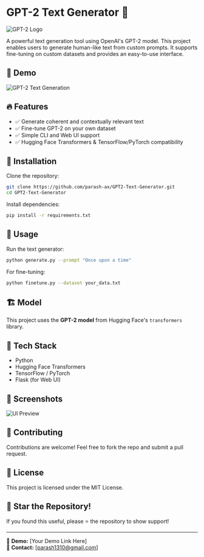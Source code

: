 # GPT-2 Text Generator 🚀

![GPT-2 Logo](https://upload.wikimedia.org/wikipedia/commons/6/65/Thought_bubble.svg)

A powerful text generation tool using OpenAI's GPT-2 model. This project enables users to generate human-like text from custom prompts. It supports fine-tuning on custom datasets and provides an easy-to-use interface.

## 🎥 Demo
![GPT-2 Text Generation](https://media.giphy.com/media/QTfX9Ejfra3ZmNxh6B/giphy.gif)

## 🔥 Features
- ✅ Generate coherent and contextually relevant text
- ✅ Fine-tune GPT-2 on your own dataset
- ✅ Simple CLI and Web UI support
- ✅ Hugging Face Transformers & TensorFlow/PyTorch compatibility

## 🚀 Installation

Clone the repository:
```bash
git clone https://github.com/parash-ax/GPT2-Text-Generator.git
cd GPT2-Text-Generator
```

Install dependencies:
```bash
pip install -r requirements.txt
```

## 🎯 Usage

Run the text generator:
```bash
python generate.py --prompt "Once upon a time"
```

For fine-tuning:
```bash
python finetune.py --dataset your_data.txt
```

## 🏗️ Model
This project uses the **GPT-2 model** from Hugging Face's `transformers` library.

## 📌 Tech Stack
- Python
- Hugging Face Transformers
- TensorFlow / PyTorch
- Flask (for Web UI)

## 📸 Screenshots
![UI Preview](https://your-image-link-here.com/ui-preview.png)

## 🤝 Contributing
Contributions are welcome! Feel free to fork the repo and submit a pull request.

## 📜 License
This project is licensed under the MIT License.

## 🌟 Star the Repository!
If you found this useful, please ⭐ the repository to show support!

---

🔗 **Demo:** [Your Demo Link Here]  
📧 **Contact:** [parash1310@gmail.com]

